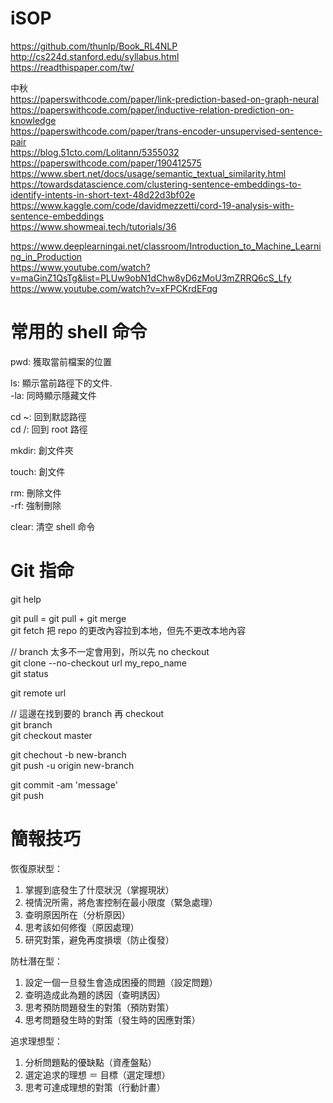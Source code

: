 # iSOP
https://github.com/thunlp/Book_RL4NLP <br>
http://cs224d.stanford.edu/syllabus.html <br>
https://readthispaper.com/tw/ <br>

中秋 <br>
https://paperswithcode.com/paper/link-prediction-based-on-graph-neural <br>
https://paperswithcode.com/paper/inductive-relation-prediction-on-knowledge <br>
https://paperswithcode.com/paper/trans-encoder-unsupervised-sentence-pair <br>
https://blog.51cto.com/Lolitann/5355032 <br>
https://paperswithcode.com/paper/190412575 <br>
https://www.sbert.net/docs/usage/semantic_textual_similarity.html <br>
https://towardsdatascience.com/clustering-sentence-embeddings-to-identify-intents-in-short-text-48d22d3bf02e <br>
https://www.kaggle.com/code/davidmezzetti/cord-19-analysis-with-sentence-embeddings <br>
https://www.showmeai.tech/tutorials/36 <br>


https://www.deeplearningai.net/classroom/Introduction_to_Machine_Learning_in_Production <br>
https://www.youtube.com/watch?v=maGinZ1QsTg&list=PLUw9obN1dChw8yD6zMoU3mZRRQ6cS_Lfy <br>
https://www.youtube.com/watch?v=xFPCKrdEFqg <br>


# 常用的 shell 命令
pwd: 獲取當前檔案的位置 <br>

ls: 顯示當前路徑下的文件. <br>
  -la: 同時顯示隱藏文件 <br>
  
cd ~: 回到默認路徑 <br>
cd /: 回到 root 路徑 <br>
  
mkdir: 創文件夾 <br>
 
touch: 創文件 <br>
 
rm: 刪除文件 <br>
  -rf: 強制刪除 <br>

clear: 清空 shell 命令 <br>

# Git 指命
git help <br>

git pull = git pull + git merge <br>
git fetch 把 repo 的更改內容拉到本地，但先不更改本地內容 <br>


// branch 太多不一定會用到，所以先 no checkout <br>
git clone --no-checkout url my_repo_name <br>
git status <br>

git remote url <br>

// 這邊在找到要的 branch 再 checkout <br>
git branch <br>
git checkout master <br>

git chechout -b new-branch <br>
git push -u origin new-branch <br>

git commit -am 'message' <br>
git push <br>

# 簡報技巧

恢復原狀型：
1. 掌握到底發生了什麼狀況（掌握現狀）
2. 視情況所需，將危害控制在最小限度（緊急處理）
3. 查明原因所在（分析原因）
4. 思考該如何修復（原因處理）
5. 研究對策，避免再度損壞（防止復發）

防杜潛在型：
1. 設定一個一旦發生會造成困擾的問題（設定問題）
2. 查明造成此為題的誘因（查明誘因）
3. 思考預防問題發生的對策（預防對策）
4. 思考問題發生時的對策（發生時的因應對策）

追求理想型：
1. 分析問題點的優缺點（資產盤點）
2. 選定追求的理想 ＝ 目標（選定理想）
3. 思考可達成理想的對策（行動計畫）

